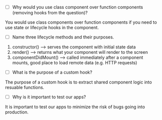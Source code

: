 - [ ] Why would you use class component over function components (removing hooks from the question)?

You would use class components over function components if you need to use state or lifecycle hooks in the component.

- [ ] Name three lifecycle methods and their purposes.

1. constructor() --> serves the component with initial state data
2. render() --> returns what your component will render to the screen
3. componentDidMount() --> called immediately after a component mounts, good place to load remote data (e.g. HTTP requests)

- [ ] What is the purpose of a custom hook?

The purpose of a custom hook is to extract shared component logic into resuable functions.

- [ ] Why is it important to test our apps?

It is important to test our apps to minimize the risk of bugs going into production.